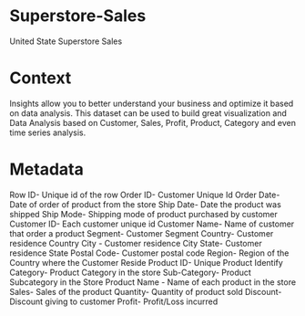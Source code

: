 # Superstore-Sales
United State Superstore Sales

# Context
Insights allow you to better understand your business and optimize it based on data analysis. This dataset can be used to build great visualization and Data Analysis based on Customer, Sales, Profit, Product, Category and even time series analysis.

# Metadata
Row ID- Unique id of the row
Order ID- Customer Unique Id
Order Date- Date of order of product from the store
Ship Date- Date the product was shipped
Ship Mode- Shipping mode of product purchased by customer
Customer ID- Each customer unique id
Customer Name- Name of customer that order a product
Segment- Customer Segment
Country- Customer residence Country
City - Customer residence City
State- Customer residence State
Postal Code- Customer postal code
Region- Region of the Country where the Customer Reside
Product ID- Unique Product Identify
Category- Product Category in the store
Sub-Category- Product Subcategory in the Store
Product Name - Name of each product in the store
Sales- Sales of the product
Quantity- Quantity of product sold
Discount- Discount giving to customer
Profit- Profit/Loss incurred